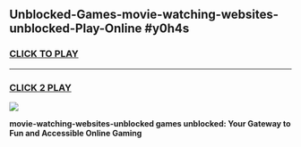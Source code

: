 
## Unblocked-Games-movie-watching-websites-unblocked-Play-Online #y0h4s
<h3>
<a href="https://news.freeplayer.one?title=movie-watching-websites-unblocked&ref=3">CLICK TO PLAY</a></h3>
<hr>

<h3>
<a href="https://news.freeplayer.one?title=movie-watching-websites-unblocked&ref=3">CLICK 2 PLAY</a>
  
</h3>

<a href="https://news.freeplayer.one?title=movie-watching-websites-unblocked&ref=3"><img src="https://clearcache.store/games.png"></a>


**movie-watching-websites-unblocked games unblocked: Your Gateway to Fun and Accessible Online Gaming**
